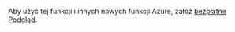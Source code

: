 Aby użyć tej funkcji i innych nowych funkcji Azure, załóż [bezpłatne Podgląd](https://account.windowsazure.com/PreviewFeatures).

